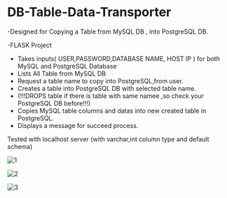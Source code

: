 # DB-Table-Data-Transporter
-Designed for Copying a Table from MySQL DB , into PostgreSQL DB.

-FLASK Project

- Takes inputs( USER,PASSWORD,DATABASE NAME, HOST IP ) for both MySQL and PostgreSQL Database
- Lists All Table from MySQL DB
- Request a table name to copy into PostgreSQL,from user.
- Creates a table into PostgreSQL DB with selected table name.
- (!!!DROPS table if there is table with same namee ,so check your PostgreSQL DB before!!!)
- Copies MySQL table columns and datas into new created table in PostgreSQL.
- Displays a message for succeed process.


Tested with localhost server (with varchar,int column type and default schema)


![1](https://user-images.githubusercontent.com/62523196/109721919-0b16a180-7bbd-11eb-94bc-95684730733e.PNG)

![2](https://user-images.githubusercontent.com/62523196/109721953-1669cd00-7bbd-11eb-9021-b3c0c3b92138.PNG)

![3](https://user-images.githubusercontent.com/62523196/109721963-1b2e8100-7bbd-11eb-982b-6e0f6afdd830.PNG)
